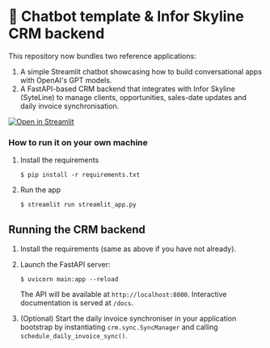 # 💬 Chatbot template & Infor Skyline CRM backend

This repository now bundles two reference applications:

1. A simple Streamlit chatbot showcasing how to build conversational apps with OpenAI's GPT models.
2. A FastAPI-based CRM backend that integrates with Infor Skyline (SyteLine) to manage clients, opportunities, sales-date updates and daily invoice synchronisation.

[![Open in Streamlit](https://static.streamlit.io/badges/streamlit_badge_black_white.svg)](https://chatbot-template.streamlit.app/)

### How to run it on your own machine

1. Install the requirements

   ```
   $ pip install -r requirements.txt
   ```

2. Run the app

   ```
   $ streamlit run streamlit_app.py
   ```

## Running the CRM backend

1. Install the requirements (same as above if you have not already).
2. Launch the FastAPI server:

   ```
   $ uvicorn main:app --reload
   ```

   The API will be available at `http://localhost:8000`. Interactive documentation is served at `/docs`.

3. (Optional) Start the daily invoice synchroniser in your application bootstrap by instantiating `crm.sync.SyncManager` and calling `schedule_daily_invoice_sync()`.
